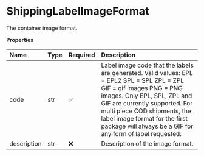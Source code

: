 # ShippingLabelImageFormat

The container image format.

**Properties**

| Name        | Type | Required | Description                                                                                                                                                                                                                                                                                                           |
| :---------- | :--- | :------- | :-------------------------------------------------------------------------------------------------------------------------------------------------------------------------------------------------------------------------------------------------------------------------------------------------------------------- |
| code        | str  | ✅       | Label image code that the labels are generated. Valid values: EPL = EPL2 SPL = SPL ZPL = ZPL GIF = gif images PNG = PNG images. Only EPL, SPL, ZPL and GIF are currently supported. For multi piece COD shipments, the label image format for the first package will always be a GIF for any form of label requested. |
| description | str  | ❌       | Description of the image format.                                                                                                                                                                                                                                                                                      |

<!-- This file was generated by liblab | https://liblab.com/ -->
